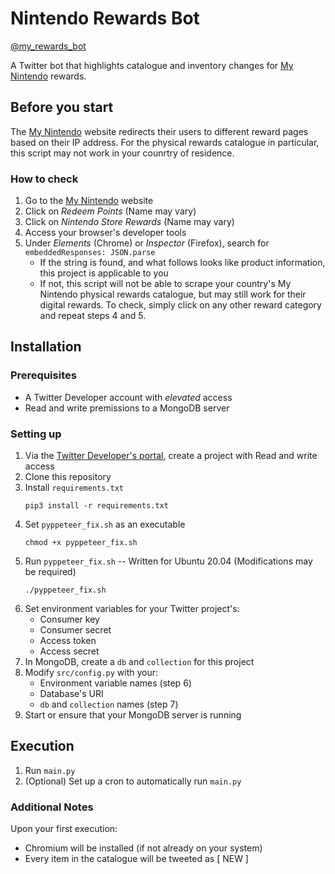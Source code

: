 # Nintendo Rewards Bot
[@my_rewards_bot](https://twitter.com/my_rewards_bot)

A Twitter bot that highlights catalogue and inventory changes for [My Nintendo](https://my.nintendo.com/reward_categories) rewards.

## Before you start
The [My Nintendo](https://my.nintendo.com/) website redirects their users to different reward pages based on their IP address. For the physical rewards catalogue in particular, this script may not work in your counrtry of residence. 

### How to check
1. Go to the [My Nintendo](https://my.nintendo.com/) website
2. Click on _Redeem Points_ (Name may vary)
3. Click on _Nintendo Store Rewards_ (Name may vary)
4. Access your browser's developer tools
5. Under _Elements_ (Chrome) or _Inspector_ (Firefox), search for `embeddedResponses: JSON.parse`
   * If the string is found, and what follows looks like product information, this project is applicable to you
   * If not, this script will not be able to scrape your country's My Nintendo physical rewards catalogue, but may still work for their digital rewards. To check, simply click on any other reward category and repeat steps 4 and 5.

## Installation 
### Prerequisites
* A Twitter Developer account with _elevated_ access
* Read and write premissions to a MongoDB server

### Setting up
1. Via the [Twitter Developer's portal](https://developer.twitter.com/en/portal/), create a project with Read and write access
2. Clone this repository
3. Install `requirements.txt`
   ```
   pip3 install -r requirements.txt
   ```
4. Set `pyppeteer_fix.sh` as an executable
   ```
   chmod +x pyppeteer_fix.sh
   ```
5. Run `pyppeteer_fix.sh` -- Written for Ubuntu 20.04 (Modifications may be required)
   ```
   ./pyppeteer_fix.sh
   ```
6. Set environment variables for your Twitter project's:
   * Consumer key
   * Consumer secret
   * Access token
   * Access secret
7. In MongoDB, create a `db` and `collection` for this project 
8. Modify `src/config.py` with your:
   * Environment variable names (step 6)
   * Database's URI
   * `db` and `collection` names (step 7)
9. Start or ensure that your MongoDB server is running 

## Execution
1. Run `main.py`
2. (Optional) Set up a cron to automatically run `main.py`

### Additional Notes
Upon your first execution:
* Chromium will be installed (if not already on your system)
* Every item in the catalogue will be tweeted as \[ NEW \]
